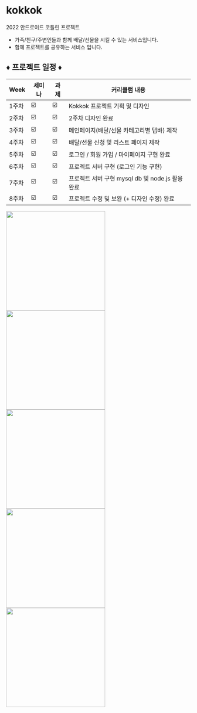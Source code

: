 # kokkok
2022 안드로이드 코틀린 프로젝트

- 가족/친구/주변인들과 함께 배달/선물을 시킬 수 있는 서비스입니다. 
- 함께 프로젝트를 공유하는 서비스 입니다. 

#### 

##  ♦ 프로젝트 일정 ♦

| Week | 세미나 | 과제 |커리큘럼 내용 |
| ------ | -- | -- |----------- |
| 1주차 | ☑️ | ☑️ | Kokkok 프로젝트 기획 및 디자인 |
| 2주차 | ☑️ | ☑️ | 2주차 디자인 완료 |
| 3주차 | ☑️ | ☑️ | 메인페이지(배달/선물 카테고리별 탭바) 제작 |
| 4주차 | ☑️ | ☑️ | 배달/선물 신청 및 리스트 페이지 제작 |
| 5주차| ☑️ | ☑️ | 로그인 / 회원 가입 / 마이페이지 구현 완료 |
| 6주차| ☑️ | ☑️ | 프로젝트 서버 구현 (로그인 기능 구현)   |
| 7주차 | ☑️ | ☑️ | 프로젝트 서버 구현 mysql db 및 node.js 활용 완료  |
| 8주차 | ☑️ | ☑️ | 프로젝트 수정 및 보완 (+ 디자인 수정) 완료 |

<div style="maring: 0 auto">
<img width=270 src="https://user-images.githubusercontent.com/85982818/212847352-e86e7f0e-e63d-4017-adef-a54b2e4ef28e.png"/>
<img width=270 src="https://user-images.githubusercontent.com/85982818/212847425-ffab541f-6517-4adb-a183-d2526862594e.png"/>
<img width=270 src="https://user-images.githubusercontent.com/85982818/212847418-ad4dca95-5e93-4a3d-99fb-ad1703a4586b.png"/>
<img width=270 src="https://user-images.githubusercontent.com/85982818/212847329-6f5e9dfc-6476-4a8a-93b5-0bb166fe27e1.png"/>
<img width=270 src="https://user-images.githubusercontent.com/85982818/212847343-190c69fc-0967-4e5b-b169-6313b52a6b5e.png"/>
</div>

